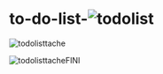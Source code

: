 # to-do-list-![todolist](https://github.com/lutchoo/to-do-list-/assets/134637271/28783740-54cf-430e-9b5a-6764d482c69a)

![todolisttache](https://github.com/lutchoo/to-do-list-/assets/134637271/c8c13a3f-fd60-4ec8-a8dc-6ff8f9f19e3a)

![todolisttacheFINI](https://github.com/lutchoo/to-do-list-/assets/134637271/80215f87-9b5c-4bec-a3db-9f8874782982)
